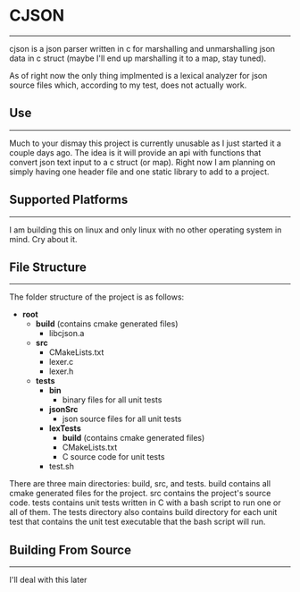 # CJSON

---

cjson is a json parser written in c for marshalling and unmarshalling json data in c struct (maybe I'll end up marshalling it to a map, stay tuned).

As of right now the only thing implmented is a lexical analyzer for json source files which, according to my test, does not actually work.


## Use

---

Much to your dismay this project is currently unusable as I just started it a couple days ago. The idea is it will provide an
api with functions that convert json text input to a c struct (or map). Right now I am planning on simply having one header
file and one static library to add to a project.

## Supported Platforms

---

I am building this on linux and only linux with no other operating system in mind. Cry about it.


## File Structure
---

The folder structure of the project is as follows:

- **root**
  - **build** (contains cmake generated files)
    - libcjson.a
  - **src**
    - CMakeLists.txt
    - lexer.c
    - lexer.h
  - **tests**
    - **bin**
      - binary files for all unit tests
    - **jsonSrc**
      - json source files for all unit tests
    - **lexTests**
      - **build** (contains cmake generated files)
      - CMakeLists.txt
      - C source code for unit tests
    - test.sh

There are three main directories: build, src, and tests. build contains all cmake generated files for the
project. src contains the project's source code. tests contains unit tests written in C with a bash script
to run one or all of them. The tests directory also contains build directory for each unit test that contains
the unit test executable that the bash script will run.

## Building From Source

---

I'll deal with this later
